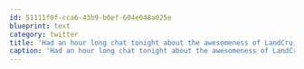 ```yaml
---
id: 51111f0f-cca6-43b9-b0ef-604e048a025e
blueprint: text
category: twitter
title: 'Had an hour long chat tonight about the awesomeness of LandCruisers and DC-3s.  My kind of night.'
caption: 'Had an hour long chat tonight about the awesomeness of LandCruisers and DC-3s.  My kind of night.'
---
```

